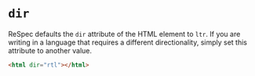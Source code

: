 # `dir`

ReSpec defaults the `dir` attribute of the HTML element to `ltr`. If you are writing in a language that requires a different directionality, simply set this attribute to another value.

```html "example": "Set directionality to right-to-left."
<html dir="rtl"></html>
```
